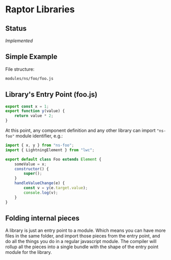 # Raptor Libraries

## Status

_Implemented_

## Simple Example

File structure:

```bash
modules/ns/foo/foo.js
```

## Library's Entry Point (foo.js)

```js
export const x = 1;
export function y(value) {
    return value * 2;
}
```

At this point, any component definition and any other library can import `"ns-foo"` module identifier, e.g.:

```js
import { x, y } from "ns-foo";
import { LightningElement } from "lwc";

export default class Foo extends Element {
    someValue = x;
    constructor() {
        super();
    }
    handleValueChange(e) {
        const v = y(e.target.value);
        console.log(v);
    }
}
```

## Folding internal pieces

A library is just an entry point to a module. Which means you can have more files in the same folder, and import those pieces from the entry point, and do all the things you do in a regular javascript module. The compiler will rollup all the pieces into a single bundle with the shape of the entry point module for the library.
